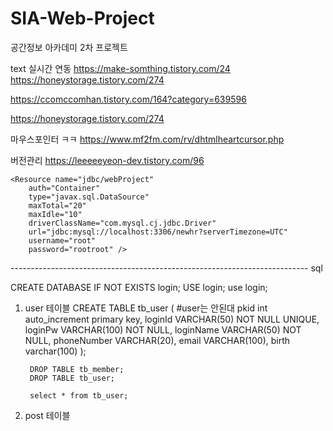 # SIA-Web-Project
공간정보 아카데미 2차 프로젝트


text 실시간 연동
https://make-somthing.tistory.com/24
https://honeystorage.tistory.com/274

https://ccomccomhan.tistory.com/164?category=639596

https://honeystorage.tistory.com/274

마우스포인터 ㅋㅋ
https://www.mf2fm.com/rv/dhtmlheartcursor.php


버전관리
https://leeeeeyeon-dev.tistory.com/96


	<Resource name="jdbc/webProject"
		auth="Container"
		type="javax.sql.DataSource"
		maxTotal="20"
		maxIdle="10"
		driverClassName="com.mysql.cj.jdbc.Driver"
		url="jdbc:mysql://localhost:3306/newhr?serverTimezone=UTC"
		username="root"
		password="rootroot" />

-------------------------------------------------------------------------- sql 

CREATE DATABASE IF NOT EXISTS login;
USE login;
use login;

1. user 테이블
CREATE TABLE tb_user ( #user는 안된대
			pkid int auto_increment primary key,
		    loginId VARCHAR(50) NOT NULL UNIQUE,
		    loginPw VARCHAR(100) NOT NULL,
		    loginName VARCHAR(50) NOT NULL,
		    phoneNumber VARCHAR(20),
		    email VARCHAR(100),
		    birth varchar(100)
		);

		DROP TABLE tb_member;
		DROP TABLE tb_user;

		select * from tb_user;


2. post 테이블

   
